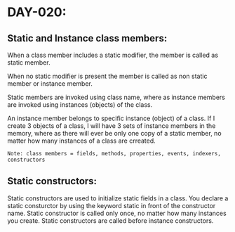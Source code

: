 # DAY-020:

## Static and Instance class members:
When a class member includes a static modifier, the member is called as static member. 

When no static modifier is present the member is called as non static member or instance member.

Static members are invoked using class name, where as instance members are invoked using instances (objects) of the class.

An instance member belongs to specific instance (object) of a class. If I create 3 objects of a class, I will have 3 sets of instance members in the memory, where as there will ever be only one copy of a static member, no matter how many instances of a class are crreated.

```Note: class members = fields, methods, properties, events, indexers, constructors```

## Static constructors:

Static constructors are used to initialize static fields in a class.
You declare a static consturctor by using the keyword static in front of the constructor name.
Static constructor is called only once, no matter how many instances you create.
Static constructors are called before instance constructors.